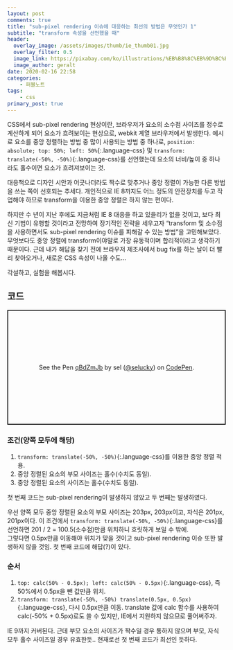 ```yaml
---
layout: post
comments: true
title: "sub-pixel rendering 이슈에 대응하는 최선의 방법은 무엇인가 1"
subtitle: "transform 속성을 선언했을 때"
header:
  overlay_image: /assets/images/thumb/ie_thumb01.jpg
  overlay_filter: 0.5
  image_link: https://pixabay.com/ko/illustrations/%EB%B8%8C%EB%9D%BC%EC%9A%B0%EC%A0%80-%EC%9B%B9-www-%EC%BB%B4%ED%93%A8%ED%84%B0-773273/
  image_author: geralt
date: 2020-02-16 22:58
categories:
    - 퍼블노트
tags:
    - css
primary_post: true
---
```

CSS에서 sub-pixel rendering 현상이란, 브라우저가 요소의 소수점 사이즈를 정수로 계산하게 되어 요소가 흐려보이는 현상으로, webkit 계열 브라우저에서 발생한다. 예시로 요소를 중앙 정렬하는 방법 중 많이 사용되는 방법 중 하나로, ```position: absolute; top: 50%; left: 50%```{:.language-css} 및 ```transform: translate(-50%, -50%)```{:.language-css}를 선언했는데 요소의 너비/높이 중 하나라도 홀수이면 요소가 흐려져보이는 것.

대응책으로 디자인 시안과 어긋나더라도 짝수로 맞추거나 중앙 정렬이 가능한 다른 방법을 쓰는 쪽이 선호되는 추세다. 개인적으로 IE 8까지도 어느 정도의 안전장치를 두고 작업해야 하므로 transform을 이용한 중앙 정렬은 하지 않는 편이다.

하지만 수 년이 지난 후에도 지금처럼 IE 8 대응을 하고 있을리가 없을 것이고, 보다 최신 기법이 유행할 것이라고 전망하여 장기적인 전략을 세우고자 &ldquo;transform 및 소수점을 사용하면서도 sub-pixel rendering 이슈를 피해갈 수 있는 방법&rdquo;을 고민해보았다. 무엇보다도 중앙 정렬에 transform이야말로 가장 유동적이며 합리적이라고 생각하기 때문이다. 근데 내가 해답을 찾기 전에 브라우저 제조사에서 bug fix를 하는 날이 더 빨리 찾아오거나, 새로운 CSS 속성이 나올 수도...

각설하고, 실험을 해봅시다.

## 코드

<p class="codepen" data-height="265" data-theme-id="default" data-default-tab="css,result" data-user="selucky" data-slug-hash="qBdZmJb" style="height: 265px; box-sizing: border-box; display: flex; align-items: center; justify-content: center; border: 2px solid; margin: 1em 0; padding: 1em;" data-pen-title="qBdZmJb">
  <span>See the Pen <a href="https://codepen.io/selucky/pen/qBdZmJb">
  qBdZmJb</a> by sel (<a href="https://codepen.io/selucky">@selucky</a>)
  on <a href="https://codepen.io">CodePen</a>.</span>
</p>
<script async src="https://static.codepen.io/assets/embed/ei.js"></script>

### 조건(양쪽 모두에 해당)

1. ```transform: translate(-50%, -50%)```{:.language-css}를 이용한 중앙 정렬 적용.
2. 중앙 정렬된 요소의 부모 사이즈는 홀수(수치도 동일).
3. 중앙 정렬된 요소의 사이즈는 홀수(수치도 동일).

첫 번째 코드는 sub-pixel rendering이 발생하지 않았고 두 번째는 발생하였다.

우선 양쪽 모두 중앙 정렬된 요소의 부모 사이즈는 203px, 203px이고, 자식은 201px, 201px이다. 이 조건에서 ```transform: translate(-50%, -50%)```{:.language-css}를 선언하면 201 / 2 = 100.5(소수점)만큼 위치하니 흐릿하게 보일 수 밖에.  
그렇다면 0.5px만큼 이동해야 위치가 맞을 것이고 sub-pixel rendering 이슈 또한 발생하지 않을 것임. 첫 번째 코드에 해답(?)이 있다.

### 순서

1. ```top: calc(50% - 0.5px); left: calc(50% - 0.5px)```{:.language-css}, 즉 50%에서 0.5px을 뺀 값만큼 위치.
2. ```transform: translate(-50%, -50%) translate(0.5px, 0.5px)```{:.language-css}, 다시 0.5px만큼 이동. translate 값에 calc 함수를 사용하여 calc(-50% + 0.5px)로도 쓸 수 있지만, IE에서 지원하지 않으므로 풀어써주자.

IE 9까지 커버된다. 근데 부모 요소의 사이즈가 짝수일 경우 통하지 않으며 부모, 자식 모두 홀수 사이즈일 경우 유효한듯.. 현재로선 첫 번째 코드가 최선인 듯하다.